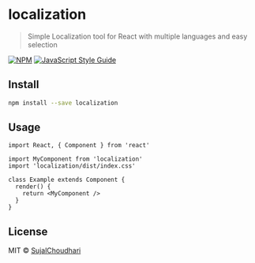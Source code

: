 # localization

> Simple Localization tool for React with multiple languages and easy selection

[![NPM](https://img.shields.io/npm/v/localization.svg)](https://www.npmjs.com/package/localization) [![JavaScript Style Guide](https://img.shields.io/badge/code_style-standard-brightgreen.svg)](https://standardjs.com)

## Install

```bash
npm install --save localization
```

## Usage

```tsx
import React, { Component } from 'react'

import MyComponent from 'localization'
import 'localization/dist/index.css'

class Example extends Component {
  render() {
    return <MyComponent />
  }
}
```

## License

MIT © [SujalChoudhari](https://github.com/SujalChoudhari)
